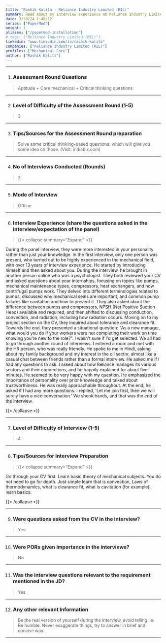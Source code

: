 ```yaml
---
title: "Rashik Kalita - Reliance Industry Limited (RIL)"
summary: Read about my interview experience at Reliance Industry Limited (RIL)
date: 3/30/24 1:48:12
series: ["PaperMod"]
weight: 1
aliases: ["/papermod-installation"]
# tags: ["Reliance Industry Limited (RIL)"]
linkedin: "www.linkedin.com/in/rashik-kalita"
companies: ["Reliance Industry Limited (RIL)"]
profiles: ["Mechanical Core"]
author: ["Rashik Kalita"]
---
```

---
1. ### Assessment Round Questions

> Aptitude + Core mechanical + Critical thinking questions

---

2. ### Level of Difficulty of the Assessment Round (1-5)

> 3

---

3. ### Tips/Sources for the Assessment Round preparation

> Solve some critical thinking-based questions, which will give you some idea on those. (Visit: indiabix.com)

---

4. ### No of Interviews Conducted (Rounds)

> 2

---

5. ### Mode of Interview

> Offline

---

6. ### Interview Experience (share the questions asked in the interview/expectation of the panel)

> {{< collapse summary="Expand" >}}

During the panel interview, they were more interested in your personality rather than just your knowledge. In the first interview, only one person was present, who turned out to be highly experienced in the mechanical field, with over 13 years of interview experience. He started by introducing himself and then asked about you. During the interview, he brought in another person online who was a psychologist. They both reviewed your CV and asked questions about your internships, focusing on topics like pumps, mechanical maintenance types, compressors, heat exchangers, and how centrifugal pumps work. They delved into different terminologies related to pumps, discussed why mechanical seals are important, and common pump failures like cavitation and how to prevent it. They also asked about the difference between pumps and compressors, NPSH (Net Positive Suction Head) available and required, and then shifted to discussing conduction, convection, and radiation, including how radiation occurs. Moving on to my project section on the CV, they inquired about tolerance and clearance fit. Towards the end, they presented a situational question: "As a new manager, what would you do if your workers were not completing their work on time knowing you're new to the role?". I wasn't sure if I'd get selected. We all had to go through another round of interviews. I entered a room and met with the HR person, who was really friendly. He spoke to me in Hindi, asking about my family background and my interest in the oil sector, almost like a casual chat between friends rather than a formal interview. He asked me if I had any questions to ask. I asked about how Reliance manages its various sectors and their connections, and he happily explained for about five minutes. He seemed to be very happy with my question. He emphasized the importance of personality over prior knowledge and talked about trustworthiness. He was really approachable throughout. At the end, he asked if I had any more questions. I replied, 'Let me join first, then we will surely have a nice conversation.' We shook hands, and that was the end of the interview.

{{< /collapse >}}

---

7. ### Level of Difficulty of Interview (1-5)

> 4

---

8. ### Tips/Sources for Interview Preparation

> {{< collapse summary="Expand" >}}

Go through your CV first. Learn basic theory of mechanical subjects. You do not need to go for depth. Just simple learn that is convection, Laws of thermodynamics, what is clearance fit, what is cavitation (for example), learn basics.

{{< /collapse >}}

---

9. ### Were questions asked from the CV in the interview?

> Yes

---

10. ### Were PORs given importance in the interviews?

> No

---

11. ### Was the interview questions relevant to the requirement mentioned in the JD?

> Yes

---

12. ### Any other relevant Information

> Be the real version of yourself during the interview, avoid telling lie. Be humble. Never exaggerate things, try to answer in brief and concise way.

---

